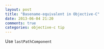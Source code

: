 ```yaml
---
layout: post
title: "Basename-equivalent in Objective-C"
date: 2013-06-04 21:20
comments: true
categories: objective-c tip
---
```


Use ``lastPathComponent``

